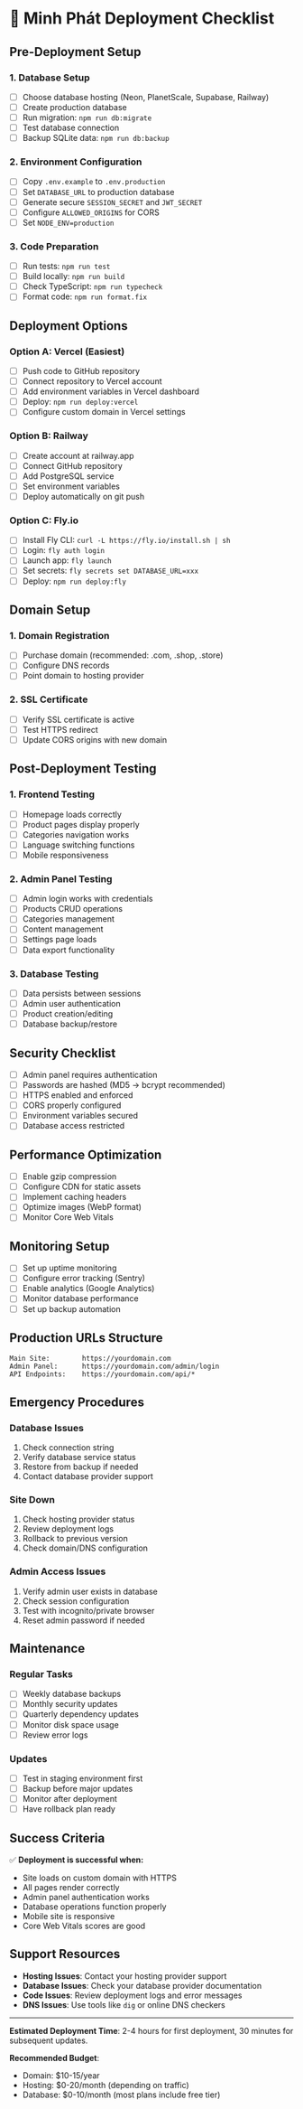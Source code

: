 # 🚀 Minh Phát Deployment Checklist

## Pre-Deployment Setup

### 1. Database Setup
- [ ] Choose database hosting (Neon, PlanetScale, Supabase, Railway)
- [ ] Create production database
- [ ] Run migration: `npm run db:migrate`
- [ ] Test database connection
- [ ] Backup SQLite data: `npm run db:backup`

### 2. Environment Configuration
- [ ] Copy `.env.example` to `.env.production`
- [ ] Set `DATABASE_URL` to production database
- [ ] Generate secure `SESSION_SECRET` and `JWT_SECRET`
- [ ] Configure `ALLOWED_ORIGINS` for CORS
- [ ] Set `NODE_ENV=production`

### 3. Code Preparation
- [ ] Run tests: `npm run test`
- [ ] Build locally: `npm run build`
- [ ] Check TypeScript: `npm run typecheck`
- [ ] Format code: `npm run format.fix`

## Deployment Options

### Option A: Vercel (Easiest)
- [ ] Push code to GitHub repository
- [ ] Connect repository to Vercel account
- [ ] Add environment variables in Vercel dashboard
- [ ] Deploy: `npm run deploy:vercel`
- [ ] Configure custom domain in Vercel settings

### Option B: Railway
- [ ] Create account at railway.app
- [ ] Connect GitHub repository
- [ ] Add PostgreSQL service
- [ ] Set environment variables
- [ ] Deploy automatically on git push

### Option C: Fly.io
- [ ] Install Fly CLI: `curl -L https://fly.io/install.sh | sh`
- [ ] Login: `fly auth login`
- [ ] Launch app: `fly launch`
- [ ] Set secrets: `fly secrets set DATABASE_URL=xxx`
- [ ] Deploy: `npm run deploy:fly`

## Domain Setup

### 1. Domain Registration
- [ ] Purchase domain (recommended: .com, .shop, .store)
- [ ] Configure DNS records
- [ ] Point domain to hosting provider

### 2. SSL Certificate
- [ ] Verify SSL certificate is active
- [ ] Test HTTPS redirect
- [ ] Update CORS origins with new domain

## Post-Deployment Testing

### 1. Frontend Testing
- [ ] Homepage loads correctly
- [ ] Product pages display properly
- [ ] Categories navigation works
- [ ] Language switching functions
- [ ] Mobile responsiveness

### 2. Admin Panel Testing
- [ ] Admin login works with credentials
- [ ] Products CRUD operations
- [ ] Categories management
- [ ] Content management
- [ ] Settings page loads
- [ ] Data export functionality

### 3. Database Testing
- [ ] Data persists between sessions
- [ ] Admin user authentication
- [ ] Product creation/editing
- [ ] Database backup/restore

## Security Checklist

- [ ] Admin panel requires authentication
- [ ] Passwords are hashed (MD5 → bcrypt recommended)
- [ ] HTTPS enabled and enforced
- [ ] CORS properly configured
- [ ] Environment variables secured
- [ ] Database access restricted

## Performance Optimization

- [ ] Enable gzip compression
- [ ] Configure CDN for static assets
- [ ] Implement caching headers
- [ ] Optimize images (WebP format)
- [ ] Monitor Core Web Vitals

## Monitoring Setup

- [ ] Set up uptime monitoring
- [ ] Configure error tracking (Sentry)
- [ ] Enable analytics (Google Analytics)
- [ ] Monitor database performance
- [ ] Set up backup automation

## Production URLs Structure

```
Main Site:        https://yourdomain.com
Admin Panel:      https://yourdomain.com/admin/login
API Endpoints:    https://yourdomain.com/api/*
```

## Emergency Procedures

### Database Issues
1. Check connection string
2. Verify database service status
3. Restore from backup if needed
4. Contact database provider support

### Site Down
1. Check hosting provider status
2. Review deployment logs
3. Rollback to previous version
4. Check domain/DNS configuration

### Admin Access Issues
1. Verify admin user exists in database
2. Check session configuration
3. Test with incognito/private browser
4. Reset admin password if needed

## Maintenance

### Regular Tasks
- [ ] Weekly database backups
- [ ] Monthly security updates
- [ ] Quarterly dependency updates
- [ ] Monitor disk space usage
- [ ] Review error logs

### Updates
- [ ] Test in staging environment first
- [ ] Backup before major updates
- [ ] Monitor after deployment
- [ ] Have rollback plan ready

## Success Criteria

✅ **Deployment is successful when:**
- Site loads on custom domain with HTTPS
- All pages render correctly
- Admin panel authentication works
- Database operations function properly
- Mobile site is responsive
- Core Web Vitals scores are good

## Support Resources

- **Hosting Issues**: Contact your hosting provider support
- **Database Issues**: Check your database provider documentation
- **Code Issues**: Review deployment logs and error messages
- **DNS Issues**: Use tools like `dig` or online DNS checkers

---

**Estimated Deployment Time**: 2-4 hours for first deployment, 30 minutes for subsequent updates.

**Recommended Budget**: 
- Domain: $10-15/year
- Hosting: $0-20/month (depending on traffic)
- Database: $0-10/month (most plans include free tier)
